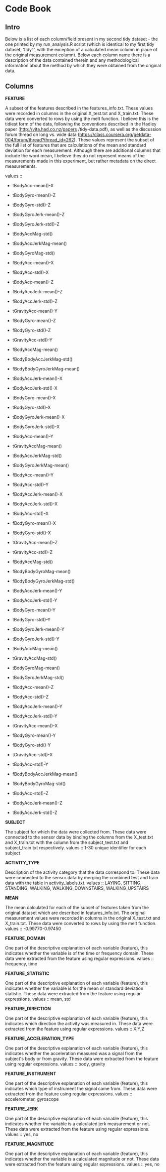 Code Book
=========


Intro
-----

Below is a list of each column/field present in my second tidy dataset - the one printed
by my run_analysis.R script (which is identical to my first tidy dataset, 'tidy1', with the 
exception of a calculated mean column in place of the original measurement column). Below 
each column name there is a description of the data contained therein and any 
methodological information about the method by which they were obtained from the 
original data.


Columns
-------

**FEATURE**

  A subset of the features described in the features_info.txt. These values were recorded 
  in columns in the original X_test.txt and X_train.txt. These data were converted to 
  rows by using the melt function. I believe this is the tidiest form of the data,
  following the conventions described in the Hadley paper (http://vita.had.co.nz/papers
  /tidy-data.pdf), as well as the discussion forum thread on long vs. wide data 
  (https://class.coursera.org/getdata-004/forum/thread?thread_id=262). 
  These values represent the subset of the full list of features that are calculations of 
  the mean and standard deviation for each measurement. Although there are additional 
  columns that include the word mean, I believe they do not represent means of the 
  measurements made in this experiment, but rather metadata on the direct measurements. 
  
  values ::
  
  - tBodyAcc-mean()-X
  
  - tBodyGyro-mean()-Z
  
  - tBodyGyro-std()-Z
  
  - tBodyGyroJerk-mean()-Z
  
  - tBodyGyroJerk-std()-Z
  
  - tBodyAccMag-std()
  
  - tBodyAccJerkMag-mean()
  
  - tBodyGyroMag-std()
  
  - fBodyAcc-mean()-X
  
  - fBodyAcc-std()-X
  
  - tBodyAcc-mean()-Z
  
  - fBodyAccJerk-mean()-Z
  
  - fBodyAccJerk-std()-Z
  
  - tGravityAcc-mean()-Y
  
  - fBodyGyro-mean()-Z
  
  - fBodyGyro-std()-Z
  
  - tGravityAcc-std()-Y
  
  - fBodyAccMag-mean()
  
  - fBodyBodyAccJerkMag-std()
  
  - fBodyBodyGyroJerkMag-mean()
  
  - tBodyAccJerk-mean()-X
  
  - tBodyAccJerk-std()-X
  
  - tBodyGyro-mean()-X
  
  - tBodyGyro-std()-X
  
  - tBodyGyroJerk-mean()-X
  
  - tBodyGyroJerk-std()-X
  
  - tBodyAcc-mean()-Y
  
  - tGravityAccMag-mean()
  
  - tBodyAccJerkMag-std()
  
  - tBodyGyroJerkMag-mean()
  
  - fBodyAcc-mean()-Y
  
  - fBodyAcc-std()-Y
  
  - fBodyAccJerk-mean()-X
  
  - fBodyAccJerk-std()-X
  
  - tBodyAcc-std()-X
  
  - fBodyGyro-mean()-X
  
  - fBodyGyro-std()-X
  
  - tGravityAcc-mean()-Z
  
  - tGravityAcc-std()-Z
  
  - fBodyAccMag-std()
  
  - fBodyBodyGyroMag-mean()
  
  - fBodyBodyGyroJerkMag-std()
  
  - tBodyAccJerk-mean()-Y
  
  - tBodyAccJerk-std()-Y
  
  - tBodyGyro-mean()-Y
  
  - tBodyGyro-std()-Y
  
  - tBodyGyroJerk-mean()-Y
  
  - tBodyGyroJerk-std()-Y
  
  - tBodyAccMag-mean()
  
  - tGravityAccMag-std()
  
  - tBodyGyroMag-mean()
  
  - tBodyGyroJerkMag-std()
  
  - fBodyAcc-mean()-Z
  
  - fBodyAcc-std()-Z
  
  - fBodyAccJerk-mean()-Y
  
  - fBodyAccJerk-std()-Y
  
  - tGravityAcc-mean()-X
  
  - fBodyGyro-mean()-Y
  
  - fBodyGyro-std()-Y
  
  - tGravityAcc-std()-X
  
  - tBodyAcc-std()-Y
  
  - fBodyBodyAccJerkMag-mean()
  
  - fBodyBodyGyroMag-std()
  
  - tBodyAcc-std()-Z
  
  - tBodyAccJerk-mean()-Z
  
  - tBodyAccJerk-std()-Z


**SUBJECT**

  The subject for which the data were collected from. These data were connected to the 
  sensor data by binding the columns from the X_test.txt and X_train.txt with the 
  column from the subject_test.txt and subject_train.txt respectively.
  values :: 1-30 unique identifier for each subject


**ACTIVITY_TYPE**

  Description of the activity category that the data correspond to. These data were
  connected to the sensor data by merging the combined test and train data with the
  table in activity_labels.txt. 
  values :: LAYING, SITTING, STANDING, WALKING,  WALKING_DOWNSTAIRS,  WALKING_UPSTAIRS


**MEAN**

  The mean calculated for each of the subset of features taken from the original dataset
  which are described in features_info.txt. The original measurement values were 
  recorded in columns in the original X_test.txt and X_train.txt. These 
  data were converted to rows by using the melt function. 
  values :: -0.99770-0.97450


**FEATURE_DOMAIN**

  One part of the descriptive explanation of each variable (feature), this indicates 
  whether the variable is of the time or frequency domain. These data were extracted
  from the feature using regular expressions.
  values :: frequency, time
  

**FEATURE_STATISTIC**

  One part of the descriptive explanation of each variable (feature), this indicates 
  whether the variable is for the mean or standard deviation statistic. These data were 
  extracted from the feature using regular expressions.
  values :: mean, std


**FEATURE_DIRECTION**

  One part of the descriptive explanation of each variable (feature), this indicates 
  which direction the activity was measured in. These data were extracted  from the
  feature using regular expressions.
  values :: X,Y,Z


**FEATURE_ACCELERATION_TYPE**

  One part of the descriptive explanation of each variable (feature), this indicates 
  whether the acceleration measured was a signal from the subject's body or from
  gravity. These data were extracted from the feature using regular expressions.
  values :: body, gravity
  

**FEATURE_INSTRUMENT**

  One part of the descriptive explanation of each variable (feature), this indicates 
  which type of instrument the signal came from. These data were extracted
  from the feature using regular expressions.
  values :: accelerometer, gyroscope
  

**FEATURE_JERK**

  One part of the descriptive explanation of each variable (feature), this indicates 
  whether the variable is a calculated jerk measurement or not. These data were 
  extracted from the feature using regular expressions.
  values :: yes, no
  

**FEATURE_MAGNITUDE**

  One part of the descriptive explanation of each variable (feature), this indicates 
  whether the variable is a calculated magnitude or not. These data were extracted
  from the feature using regular expressions.
  values :: yes, no